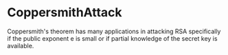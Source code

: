 # CoppersmithAttack
Coppersmith's theorem has many applications in attacking RSA specifically if the public exponent e is small or if partial knowledge of the secret key is available.
